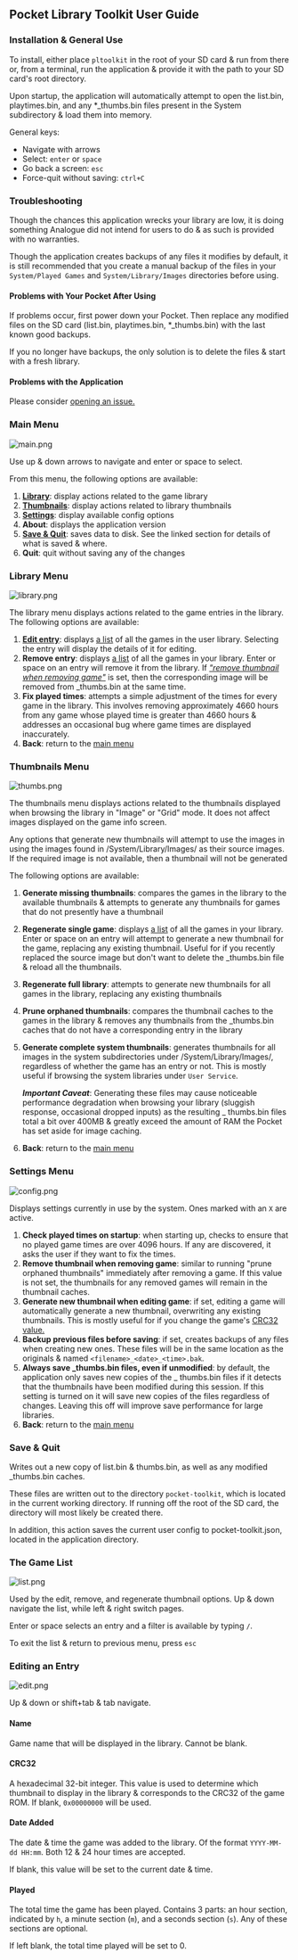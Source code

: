 ## Pocket Library Toolkit User Guide

### Installation & General Use

To install, either place `pltoolkit` in the root of your SD card & run from there or, from a terminal, run the
application & provide it with the path to your SD card's root directory.

Upon startup, the application will automatically attempt to open the list.bin, playtimes.bin, and any *_thumbs.bin files
present in the System subdirectory & load them into memory.

General keys:

* Navigate with arrows
* Select: `enter` or `space`
* Go back a screen: `esc`
* Force-quit without saving: `ctrl+C`

### Troubleshooting

Though the chances this application wrecks your library are low, it is doing something Analogue did not intend for users
to do & as such is provided with no warranties.

Though the application creates backups of any files it modifies by default, it is still recommended that you create a
manual backup of the files in your `System/Played Games` and `System/Library/Images` directories before using.

#### Problems with Your Pocket After Using

If problems occur, first power down your Pocket. Then replace any modified files on the SD card (list.bin,
playtimes.bin, *_thumbs.bin) with the last known good backups.

If you no longer have backups, the only solution is to delete the files & start with a fresh library.

#### Problems with the Application

Please consider [opening an issue.](https://github.com/g026r/pocket-library-toolkit/issues)

### Main Menu

![main.png](images/main.png)

Use up & down arrows to navigate and enter or space to select.

From this menu, the following options are available:

1. [**Library**](#library-menu): display actions related to the game library
2. [**Thumbnails**](#thumbnails-menu): display actions related to library thumbnails
3. [**Settings**](#settings-menu): display available config options
4. **About**: displays the application version
5. [**Save & Quit**](#save--quit): saves data to disk. See the linked section for details of what is saved & where.
6. **Quit**: quit without saving any of the changes

### Library Menu

![library.png](images/library.png)

The library menu displays actions related to the game entries in the library.
The following options are available:

1. [**Edit entry**](): displays [a list](#the-game-list) of all the games in the user library. Selecting the entry will
   display the details of it for editing.
2. **Remove entry**: displays [a list](#the-game-list) of all the games in your library. Enter or space on an entry will
   remove it from the library. If [_"remove thumbnail when removing game"_](#settings-menu) is set, then the
   corresponding image will be removed from _thumbs.bin at the same time.
3. **Fix played times**: attempts a simple adjustment of the times for every game in the library. This involves removing
   approximately 4660 hours from any game whose played time is greater than 4660 hours & addresses an occasional bug
   where game times are displayed inaccurately.
4. **Back**: return to the [main menu](#main-menu)

### Thumbnails Menu

![thumbs.png](images/thumbs.png)

The thumbnails menu displays actions related to the thumbnails displayed when browsing the library in "Image" or "Grid"
mode. It does not affect images displayed on the game info screen.

Any options that generate new thumbnails will attempt to use the images in using the images found in
/System/Library/Images/<System Name> as their source images. If the required image is not available, then a thumbnail
will not be generated

The following options are available:

1. **Generate missing thumbnails**: compares the games in the library to the available thumbnails & attempts to generate
   any thumbnails for games that do not presently have a thumbnail
2. **Regenerate single game**: displays [a list](#the-game-list) of all the games in your library. Enter or space on an
   entry will attempt to generate a new thumbnail for the game, replacing any existing thumbnail. Useful for if you
   recently replaced the source image but don't want to delete the _thumbs.bin file & reload all the thumbnails.
3. **Regenerate full library**: attempts to generate new thumbnails for all games in the library, replacing any existing
   thumbnails
4. **Prune orphaned thumbnails**: compares the thumbnail caches to the games in the library & removes any thumbnails
   from the _thumbs.bin caches that do not have a corresponding entry in the library
5. **Generate complete system thumbnails**: generates thumbnails for all images in the system subdirectories under
   /System/Library/Images/, regardless of whether the game has an entry or not. This is mostly useful if browsing the
   system libraries under `User Service`.

   ***Important Caveat***: Generating these files may cause noticeable
   performance degradation when browsing your library (sluggish response, occasional dropped inputs) as the resulting _
   thumbs.bin files total a bit over 400MB & greatly exceed the amount of RAM the Pocket has set aside for image
   caching.
6. **Back**: return to the [main menu](#main-menu)

### Settings Menu

![config.png](images/config.png)

Displays settings currently in use by the system. Ones marked with an `X` are active.

1. **Check played times on startup**: when starting up, checks to ensure that no played game times are over 4096 hours.
   If any are discovered, it asks the user if they want to fix the times.
2. **Remove thumbnail when removing game**: similar to running "prune orphaned thumbnails" immediately after
   removing a game. If this value is not set, the thumbnails for any removed games will remain in the thumbnail caches.
2. **Generate new thumbnail when editing game**: if set, editing a game will automatically generate a new thumbnail,
   overwriting any existing thumbnails. This is mostly useful for if you change the game's [CRC32 value.](#crc32)
3. **Backup previous files before saving**: if set, creates backups of any files when creating new ones. These files
   will be in the same location as the originals & named `<filename>_<date>_<time>.bak`.
4. **Always save _thumbs.bin files, even if unmodified**: by default, the application only saves new copies of the _
   thumbs.bin files if it detects that the thumbnails have been modified during this session. If this setting is turned
   on it will save new copies of the files regardless of changes. Leaving this off will improve save performance for
   large libraries.
4. **Back**: return to the [main menu](#main-menu)

### Save & Quit

Writes out a new copy of list.bin & thumbs.bin, as well as any modified _thumbs.bin caches.

These files are written out to the directory `pocket-toolkit`, which is located in the current working directory. If
running off the root of the SD card, the directory will most likely be created there.

In addition, this action saves the current user config to pocket-toolkit.json, located in the application directory.

### The Game List

![list.png](images/list.png)

Used by the edit, remove, and regenerate thumbnail options. Up & down navigate the list, while left & right switch
pages.

Enter or space selects an entry and a filter is available by typing `/`.

To exit the list & return to previous menu, press `esc`

### Editing an Entry

![edit.png](images/edit.png)

Up & down or shift+tab & tab navigate.

#### Name

Game name that will be displayed in the library. Cannot be blank.

#### CRC32

A hexadecimal 32-bit integer. This value is used to determine which thumbnail to display in the library & corresponds to
the CRC32 of the game ROM. If blank, `0x00000000` will be used.

#### Date Added

The date & time the game was added to the library. Of the format `YYYY-MM-dd HH:mm`. Both 12 & 24 hour times are
accepted.

If blank, this value will be set to the current date & time.

#### Played

The total time the game has been played. Contains 3 parts: an hour section, indicated by `h`, a minute section (`m`),
and a seconds section (`s`). Any of these sections are optional.

If left blank, the total time played will be set to 0.
